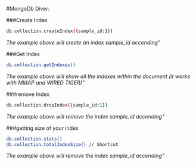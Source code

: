 #MongoDb Diver:

###Create Index


```sh
db.collection.createIndex({sample_id:1})
```
*The example above will create an index sample_id accending"*


###Get Index


```sh
db.collection.getIndexes()
```
*The example above will show all the indexes within the document (it works with MMAP and WIRED TIGER)"*


###remove Index


```sh
db.collection.dropIndex({sample_id:1})
```
*The example above will remove the index sample_id accending"*


###getting size of your index


```sh
db.collection.stats()
db.collection.totalIndexSize() // Shortcut
```
*The example above will remove the index sample_id accending"*
